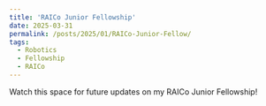 ```yaml
---
title: 'RAICo Junior Fellowship'
date: 2025-03-31
permalink: /posts/2025/01/RAICo-Junior-Fellow/
tags:
  - Robotics
  - Fellowship
  - RAICo
---
```


Watch this space for future updates on my RAICo Junior Fellowship!
